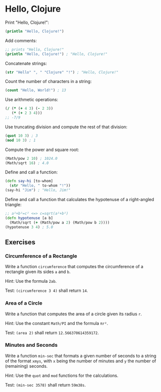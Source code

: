 # Hello, Clojure

Print "Hello, Clojure!":

```clojure
(println "Hello, Clojure!")
```

Add comments:

```clojure
;; prints "Hello, Clojure!"
(println "Hello, Clojure!") ; "Hello, Clojure!"
```

Concatenate strings:

```clojure
(str "Hello" ", " "Clojure" "!") ; "Hello, Clojure!"
```

Count the number of characters in a string:

```clojure
(count "Hello, World!") ; 13
```

Use arithmetic operations:

```clojure
(/ (* (+ 4 3) (- 2 3))
   (* (+ 2 3 4)))
;; -7/9
```

Use truncating division and compute the rest of that division:

```clojure
(quot 10 3) ; 3
(mod 10 3) ; 1
```

Compute the power and square root:

```clojure
(Math/pow 2 10) ; 1024.0
(Math/sqrt 16) ; 4.0
```

Define and call a function:

```clojure
(defn say-hi [to-whom]
  (str "Hello, " to-whom "!"))
(say-hi "Jim") ; "Hello, Jim!"
```

Define and call a function that calculates the hypotenuse of a right-angled triangle:

```clojure
;; a²+b²=c² <=> c=sqrt(a²+b²)
(defn hypotenuse [a b]
  (Math/sqrt (+ (Math/pow a 2) (Math/pow b 2))))
(hypotenuse 3 4) ; 5.0
```

## Exercises

### Circumference of a Rectangle

Write a function `circumference` that computes the circumference of a rectangle
given its sides `a` and `b`.

Hint: Use the formula `2ab`.

Test: `(circumference 3 4)` shall return `14`.

### Area of a Circle

Write a function that computes the area of a circle given its radius `r`.

Hint: Use the constant `Math/PI` and the formula `πr²`.

Test: `(area 2)` shall return `12.566370614359172`.

### Minutes and Seconds

Write a function `min-sec` that formats a given number of seconds to a string
of the format `xmys`, with `x` being the number of minutes and `y` the number
of (remaining) seconds.

Hint: Use the `quot` and `mod` functions for the calculations.

Test: `(min-sec 3578)` shall return `59m38s`.
